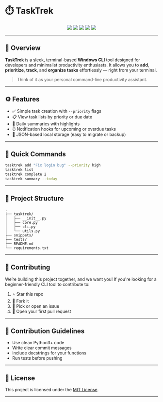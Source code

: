 # ⏱️ TaskTrek

<p align="center">
  <img src="https://img.shields.io/github/license/HashSlap-Summer-of-Code/task-trek?color=brightgreen&style=flat-square" />
  <img src="https://img.shields.io/github/stars/HashSlap-Summer-of-Code/task-trek?style=flat-square&color=blue" />
  <img src="https://img.shields.io/github/forks/HashSlap-Summer-of-Code/task-trek?style=flat-square&color=gray" />
  <img src="https://img.shields.io/github/issues/HashSlap-Summer-of-Code/task-trek?style=flat-square&color=green" />
  <img src="https://img.shields.io/github/issues-pr/HashSlap-Summer-of-Code/task-trek?style=flat-square&color=gold" />
</p>

---

## 🧭 Overview

**TaskTrek** is a sleek, terminal-based **Windows CLI** tool designed for developers and minimalist productivity enthusiasts. It allows you to **add**, **prioritize**, **track**, and **organize tasks** effortlessly — right from your terminal.

> Think of it as your personal command-line productivity assistant.

---

## ⚙️ Features

* ✅ Simple task creation with `--priority` flags
* 📋 View task lists by priority or due date
* 📆 Daily summaries with highlights
* ⏰ Notification hooks for upcoming or overdue tasks
* 📁 JSON-based local storage (easy to migrate or backup)

---

## 🚀 Quick Commands

```bash
tasktrek add "Fix login bug" --priority high
tasktrek list
tasktrek complete 2
tasktrek summary --today
```

---

## 📂 Project Structure

```
.
├── tasktrek/
│   ├── __init__.py
│   ├── core.py
│   ├── cli.py
│   └── utils.py
├── snippets/
├── tests/
├── README.md
└── requirements.txt
```

---

## 👥 Contributing

We’re building this project together, and we want you!
If you're looking for a beginner-friendly CLI tool to contribute to:

1. ⭐ Star this repo
2. 🍴 Fork it
3. 🔧 Pick or open an issue
4. 🔁 Open your first pull request

---

## 📌 Contribution Guidelines

* Use clean Python3+ code
* Write clear commit messages
* Include docstrings for your functions
* Run tests before pushing

---

## 📄 License

This project is licensed under the [MIT License](LICENSE).

---

